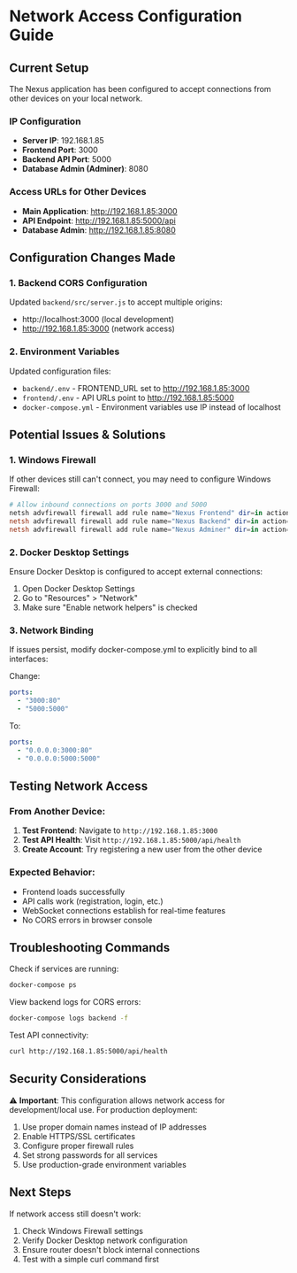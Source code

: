 # Network Access Configuration Guide

## Current Setup
The Nexus application has been configured to accept connections from other devices on your local network.

### IP Configuration
- **Server IP**: 192.168.1.85
- **Frontend Port**: 3000 
- **Backend API Port**: 5000
- **Database Admin (Adminer)**: 8080

### Access URLs for Other Devices
- **Main Application**: http://192.168.1.85:3000
- **API Endpoint**: http://192.168.1.85:5000/api
- **Database Admin**: http://192.168.1.85:8080

## Configuration Changes Made

### 1. Backend CORS Configuration
Updated `backend/src/server.js` to accept multiple origins:
- http://localhost:3000 (local development)
- http://192.168.1.85:3000 (network access)

### 2. Environment Variables
Updated configuration files:
- `backend/.env` - FRONTEND_URL set to http://192.168.1.85:3000
- `frontend/.env` - API URLs point to http://192.168.1.85:5000
- `docker-compose.yml` - Environment variables use IP instead of localhost

## Potential Issues & Solutions

### 1. Windows Firewall
If other devices still can't connect, you may need to configure Windows Firewall:

```powershell
# Allow inbound connections on ports 3000 and 5000
netsh advfirewall firewall add rule name="Nexus Frontend" dir=in action=allow protocol=TCP localport=3000
netsh advfirewall firewall add rule name="Nexus Backend" dir=in action=allow protocol=TCP localport=5000
netsh advfirewall firewall add rule name="Nexus Adminer" dir=in action=allow protocol=TCP localport=8080
```

### 2. Docker Desktop Settings
Ensure Docker Desktop is configured to accept external connections:
1. Open Docker Desktop Settings
2. Go to "Resources" > "Network"
3. Make sure "Enable network helpers" is checked

### 3. Network Binding
If issues persist, modify docker-compose.yml to explicitly bind to all interfaces:

Change:
```yaml
ports:
  - "3000:80"
  - "5000:5000"
```

To:
```yaml
ports:
  - "0.0.0.0:3000:80"
  - "0.0.0.0:5000:5000"
```

## Testing Network Access

### From Another Device:
1. **Test Frontend**: Navigate to `http://192.168.1.85:3000`
2. **Test API Health**: Visit `http://192.168.1.85:5000/api/health`
3. **Create Account**: Try registering a new user from the other device

### Expected Behavior:
- Frontend loads successfully
- API calls work (registration, login, etc.)
- WebSocket connections establish for real-time features
- No CORS errors in browser console

## Troubleshooting Commands

Check if services are running:
```bash
docker-compose ps
```

View backend logs for CORS errors:
```bash
docker-compose logs backend -f
```

Test API connectivity:
```bash
curl http://192.168.1.85:5000/api/health
```

## Security Considerations

⚠️ **Important**: This configuration allows network access for development/local use. For production deployment:

1. Use proper domain names instead of IP addresses
2. Enable HTTPS/SSL certificates
3. Configure proper firewall rules
4. Set strong passwords for all services
5. Use production-grade environment variables

## Next Steps

If network access still doesn't work:
1. Check Windows Firewall settings
2. Verify Docker Desktop network configuration
3. Ensure router doesn't block internal connections
4. Test with a simple curl command first